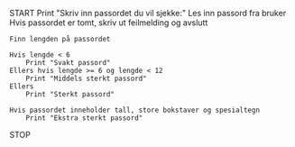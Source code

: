 START
Print "Skriv inn passordet du vil sjekke:"
Les inn passord fra bruker
Hvis passordet er tomt, skriv ut feilmelding og avslutt

    Finn lengden på passordet

    Hvis lengde < 6
        Print "Svakt passord"
    Ellers hvis lengde >= 6 og lengde < 12
        Print "Middels sterkt passord"
    Ellers
        Print "Sterkt passord"

    Hvis passordet inneholder tall, store bokstaver og spesialtegn
        Print "Ekstra sterkt passord"

STOP
